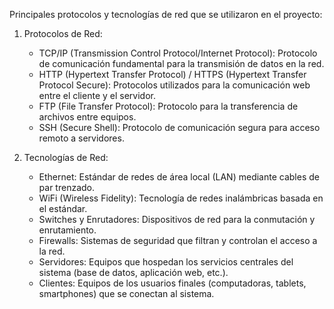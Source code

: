 Principales protocolos y tecnologías de red que se utilizaron en el proyecto:

  1.	Protocolos de Red:
     
        - TCP/IP (Transmission Control Protocol/Internet Protocol): Protocolo de
     	   comunicación fundamental para la transmisión de datos en la red. 
        - HTTP (Hypertext Transfer Protocol) / HTTPS (Hypertext Transfer Protocol Secure):
     	    Protocolos utilizados para la comunicación web entre el cliente y el servidor.
        - FTP (File Transfer Protocol): Protocolo para la transferencia de archivos entre equipos.
        -	SSH (Secure Shell): Protocolo de comunicación segura para acceso remoto a servidores.

       
  3.	Tecnologías de Red:
     
        - Ethernet: Estándar de redes de área local (LAN) mediante cables de par trenzado.
        - WiFi (Wireless Fidelity): Tecnología de redes inalámbricas basada en el estándar.
        - Switches y Enrutadores: Dispositivos de red para la conmutación y enrutamiento.
        - Firewalls: Sistemas de seguridad que filtran y controlan el acceso a la red.
        - Servidores: Equipos que hospedan los servicios centrales del sistema (base de datos, aplicación web, etc.).
        - Clientes: Equipos de los usuarios finales (computadoras, tablets, smartphones) que se conectan al sistema.


